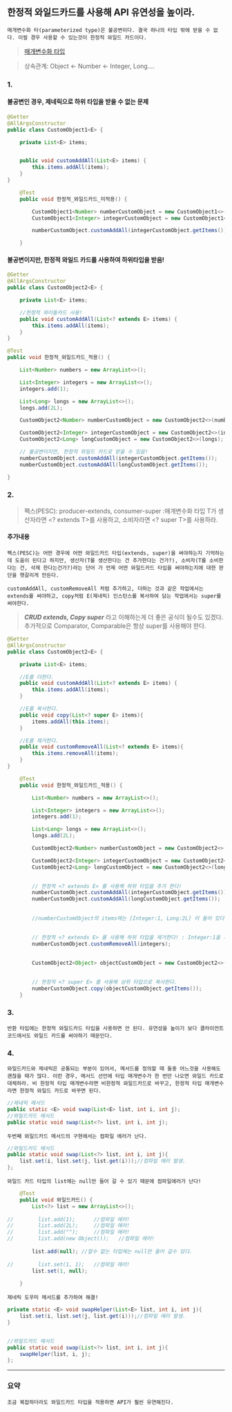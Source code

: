 ## 한정적 와일드카드를 사용해 API 유연성을 높이라.

`매개변수화 타(parameterized type)은 불공변이다.
결국 하나의 타입 밖에 받을 수 없다. 이럴 경우 사용할 수 있는것이 한정적 와일드 카드이다.`

> [매개변수화 타입](https://stackoverflow.com/questions/12551674/what-is-meant-by-parameterized-type)


> 상속관계: Object  <-  Number  <-  Integer, Long....

### 1.
#### 불공변인 경우, 제네릭으로 하위 타입을 받을 수 없는 문제

```java
@Getter
@AllArgsConstructor
public class CustomObject1<E> {

    private List<E> items;


    public void customAddAll(List<E> items) {
        this.items.addAll(items);
    }
}

```

```java
    @Test
    public void 한정적_와일드카드_미적용() {

        CustomObject1<Number> numberCustomObject = new CustomObject1<>(new ArrayList<>());
        CustomObject1<Integer> integerCustomObject = new CustomObject1<>(new ArrayList<>());

        numberCustomObject.customAddAll(integerCustomObject.getItems()); // 불공변이라 컴파일 에러

    }
```

#### 불공변이지만, 한정적 와일드 카드를 사용하여 하위타입을 받음!
```java
@Getter
@AllArgsConstructor
public class CustomObject2<E> {

    private List<E> items;

    //한정적 와이들카드 사용!
    public void customAddAll(List<? extends E> items) {
        this.items.addAll(items);
    }
}

```

```java
@Test
public void 한정적_와일드카드_적용() {

    List<Number> numbers = new ArrayList<>();

    List<Integer> integers = new ArrayList<>();
    integers.add(1);

    List<Long> longs = new ArrayList<>();
    longs.add(2L);

    CustomObject2<Number> numberCustomObject = new CustomObject2<>(numbers);

    CustomObject2<Integer> integerCustomObject = new CustomObject2<>(integers);
    CustomObject2<Long> longCustomObject = new CustomObject2<>(longs);

    // 불공변이지만, 한정적 와일드 카드로 받을 수 있음!
    numberCustomObject.customAddAll(integerCustomObject.getItems());
    numberCustomObject.customAddAll(longCustomObject.getItems());

}
```

### 2.

> 펙스(PESC): producer-extends, consumer-super
:매개변수화 타입 T가 생산자라면 <? extends T>를 사용하고, 소비자라면 <? super T>를 사용하라.

#### 추가내용
`펙스(PESC)는 어떤 경우에 어떤 와일드카드 타입(extends, super)을 써야하는지 기억하는데 도움이 된다고
하지만, 생산자(T를 생산한다는 건 추가한다는 건가?), 소비자(T를 소비한다는 건, 삭제 한다는건가?)라는 단어
가 언제 어떤 와일드카드 타입을 써야하는지에 대한 판단을 헷갈리게 만든다.
`    

`
customAddAll, customRemoveAll 처럼 추가하고, 더하는 것과 같은 작업에서는 extends를 써야하고,
copy처럼 E(제네릭) 인스턴스를 복사하여 담는 작업에서는 super를 써야한다.
`

> ***CRUD extends, Copy super*** 라고 이해하는게 더 좋은 공식이 될수도 있겠다.
> 추가적으로 Comparator, Comparable은 항상 super를 사용해야 한다.

```java
@Getter
@AllArgsConstructor
public class CustomObject2<E> {

    private List<E> items;

    //E를 더한다.
    public void customAddAll(List<? extends E> items) {
        this.items.addAll(items);
    }

    //E를 복사한다.
    public void copy(List<? super E> items){
        items.addAll(this.items);
    }

    //E를 제거한다.
    public void customRemoveAll(List<? extends E> items){
        this.items.removeAll(items);
    }
}
```

```java
    @Test
    public void 한정적_와일드카드_적용() {

        List<Number> numbers = new ArrayList<>();

        List<Integer> integers = new ArrayList<>();
        integers.add(1);

        List<Long> longs = new ArrayList<>();
        longs.add(2L);

        CustomObject2<Number> numberCustomObject = new CustomObject2<>(numbers);

        CustomObject2<Integer> integerCustomObject = new CustomObject2<>(integers);
        CustomObject2<Long> longCustomObject = new CustomObject2<>(longs);

        
        // 한정적 <? extends E> 를 사용해 하위 타입을 추가 한다!
        numberCustomObject.customAddAll(integerCustomObject.getItems());
        numberCustomObject.customAddAll(longCustomObject.getItems());
        
        
        //numberCustomObject의 items에는 [Integer:1, Long:2L] 이 들어 있다!

        
        // 한정적 <? extends E> 를 사용해 하위 타입을 제거한다! : Integer:1을 제거한다.
        numberCustomObject.customRemoveAll(integers);
        
        
        CustomObject2<Object> objectCustomObject = new CustomObject2<>(new ArrayList<Object>());

        
        // 한정적 <? super E> 를 사용해 상위 타입으로 복사한다.
        numberCustomObject.copy(objectCustomObject.getItems());
    }
```
### 3.

`반환 타입에는 한정적 와일드카드 타입을 사용하면 안 된다.
유연성을 높이기 보다 클라이언트 코드에서도 와일드 카드를 써야하기 때문인다.
` 

### 4. 
 `와일드카드와 제네릭은 공통되는 부분이 있어서, 메서드를 정의할 때 둘중 어느것을 사용해도
 괜찮을 때가 많다. 이런 경우, 메서드 선언에 타입 매개변수가 한 번만 나오면 와일드 카드로 대체하라.
 비 한정적 타입 매개변수라면 비한정적 와일드카드로 바꾸고, 한정적 타입 매개변수라면 한정적 와일드 카드로
 바꾸면 된다.`
 
 
```java
//제네릭 메서드
public static <E> void swap(List<E> list, int i, int j);
//와일드카드 메서드
public static void swap(List<?> list, int i, int j);
```
 
`두번째 와일드카드 메서드의 구현에서는 컴파일 에러가 난다.` 
 
```java
//와일드카드 메서드
public static void swap(List<?> list, int i, int j){
    list.set(i, list.set(j, list.get(i)));//컴파일 에러 발생.
};
``` 

`와일드 카드 타입의 list에는 null만 들어 갈 수 있기 때문에 컴파일에러가 난다!` 

```java
    @Test
    public void 와일드카드() {
        List<?> list = new ArrayList<>();
        
//        list.add(1);      //컴파일 에러!
//        list.add(2L);     //컴파일 에러!
//        list.add("");     //컴파일 에러!
//        list.add(new Object());   //컴파일 에러!
        
        list.add(null); //알수 없는 타입에는 null만 들어 갈수 있다.
        
//        list.set(1, 1);   //컴파일 에러!
        list.set(1, null);
        
    }
```
 
`제네릭 도우미 메서드를 추가하여 해결!` 
```java
private static <E> void swapHelper(List<E> list, int i, int j){
    list.set(i, list.set(j, list.get(i)));//컴파일 에러 발생.
}


//와일드카드 메서드
public static void swap(List<?> list, int i, int j){
    swapHelper(list, i, j);
};
```
 
---

### 요약
`
조금 복잡하더라도 와일드카드 타입을 적용하면 API가 훨씬 유연해진다.
`
